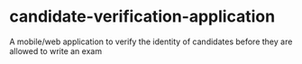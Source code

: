 # candidate-verification-application
A mobile/web application to verify the identity of candidates before they are allowed to write an exam
